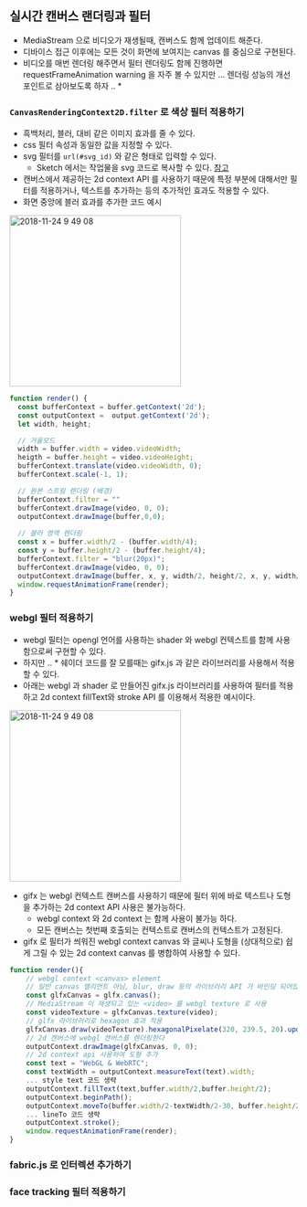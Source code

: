 ## 실시간 캔버스 랜더링과 필터
- MediaStream 으로 비디오가 재생될때, 캔버스도 함께 업데이트 해준다.
- 디바이스 접근 이후에는 모든 것이 화면에 보여지는 canvas 를 중심으로 구현된다.
- 비디오를 매번 렌더링 해주면서 필터 렌더링도 함께 진행하면 requestFrameAnimation warning 을 자주 볼 수 있지만 ... 렌더링 성능의 개선 포인트로 삼아보도록 하자 .. *

### `CanvasRenderingContext2D.filter` 로 색상 필터 적용하기
- 흑백처리, 블러, 대비 같은 이미지 효과를 줄 수 있다. 
- css 필터 속성과 동일한 값을 지정할 수 있다.
- svg 필터를 `url(#svg_id)` 와 같은 형태로 입력할 수 있다.
    - Sketch 에서는 작업물을 svg 코드로 복사할 수 있다. [참고](https://oss.navercorp.com/ApolloFE/realtime-filter/issues/3#issuecomment-2695255)
- 캔버스에서 제공하는 2d context API 를 사용하기 때문에 특정 부분에 대해서만 필터를 적용하거나, 텍스트를 추가하는 등의 추가적인 효과도 적용할 수 있다.
- 화면 중앙에 블러 효과를 추가한 코드 예시

<img width="300" alt="2018-11-24 9 49 08" src="https://media.oss.navercorp.com/user/237/files/9f3fbc46-f4c1-11e8-8dfa-af0d10587258">

```javascript
function render() {
  const bufferContext = buffer.getContext('2d');
  const outputContext =  output.getContext('2d');
  let width, height;

  // 거울모드
  width = buffer.width = video.videoWidth;
  heigth = buffer.height = video.videoHeight;
  bufferContext.translate(video.videoWidth, 0);
  bufferContext.scale(-1, 1);

  // 원본 스트림 렌더링 (배경)
  bufferContext.filter = ""
  bufferContext.drawImage(video, 0, 0);
  outputContext.drawImage(buffer,0,0);
  
  // 블러 영역 렌더링
  const x = buffer.width/2 - (buffer.width/4);
  const y = buffer.height/2 - (buffer.height/4);
  bufferContext.filter = "blur(20px)";
  bufferContext.drawImage(video, 0, 0);
  outputContext.drawImage(buffer, x, y, width/2, height/2, x, y, width/2, height/2);
  window.requestAnimationFrame(render);
}
```

### webgl 필터 적용하기
- webgl 필터는 opengl 언어를 사용하는 shader 와 webgl 컨텍스트를 함께 사용함으로써 구현할 수 있다.
- 하지만 .. * 쉐이더 코드를 잘 모를때는 gifx.js 과 같은 라이브러리를 사용해서 적용할 수 있다.
- 아래는 webgl 과 shader 로 만들어진 gifx.js 라이브러리를 사용하여 필터를 적용하고 2d context fillText와 stroke API 를 이용해서 적용한 예시이다.

<img width="300" alt="2018-11-24 9 49 08" src="https://media.oss.navercorp.com/user/237/files/266aa23a-f4cc-11e8-9879-4ed91f9a3314">

- gifx 는 webgl 컨텍스트 캔버스를 사용하기 때문에 필터 위에 바로 텍스트나 도형을 추가하는 2d context API 사용은 불가능하다.
   - webgl context 와 2d context 는 함께 사용이 불가능 하다.
   - 모든 캔버스는 첫번째 호출되는 컨텍스트로 캔버스의 컨텍스트가 고정된다.
- gifx 로 필터가 씌워진 webgl context canvas 와 글씨나 도형을 (상대적으로) 쉽게 그릴 수 있는 2d context canvas 를 병합하여 사용할 수 있다.

```javascript
function render(){
    // webgl context <canvas> element
    // 일반 canvas 엘리먼트 아님, blur, draw 등의 라이브러리 API 가 바인딩 되어있다.
    const glfxCanvas = glfx.canvas(); 
    // MediaStream 이 재생되고 있는 <video> 를 webgl texture 로 사용
    const videoTexture = glfxCanvas.texture(video); 
    // glfx 라이브러리로 hexagon 효과 적용
    glfxCanvas.draw(videoTexture).hexagonalPixelate(320, 239.5, 20).update();
    // 2d 캔버스에 webgl 캔버스를 렌더링한다
    outputContext.drawImage(glfxCanvas, 0, 0);
    // 2d context api 사용하여 도형 추가
    const text = "WebGL & WebRTC";
    const textWidth = outputContext.measureText(text).width;
    ... style text 코드 생략
    outputContext.fillText(text,buffer.width/2,buffer.height/2);
    outputContext.beginPath();
    outputContext.moveTo(buffer.width/2-textWidth/2-30, buffer.height/2-50);
    ... lineTo 코드 생략
    outputContext.stroke();
    window.requestAnimationFrame(render);
}
```



### fabric.js 로 인터렉션 추가하기

### face tracking 필터 적용하기

